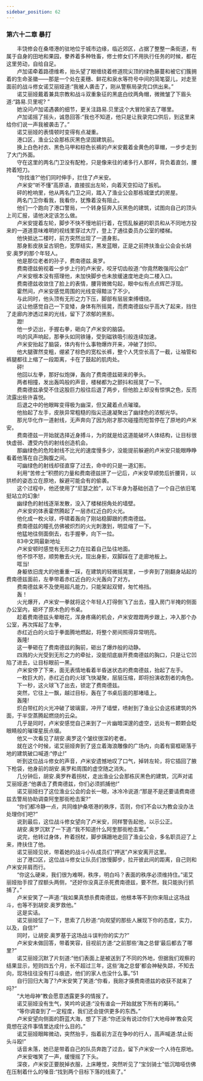 ```yaml
---
sidebar_position: 62
---
```

### 第六十二章 暴打  


　　丰饶修会在桑塔港的驻地位于城市边缘，临近郊区，占据了整整一条街道，有属于自身的田地和果园，豢养着多种牲畜，修士修女们不用执行任务的时候，都在这里劳动，自给自足。  
　　卢加诺牵着路德维希，抬头望了眼缠绕着修道院尖顶的绿色藤蔓和被它们簇拥着的生命圣徽——那是一个处在麦穗、鲜花和泉水等符号中间的简笔婴儿，对走至面前的战斗修女诺艾丽娅道:“我被人袭击了，刚从警察局录完口供出来。”  
　　诺艾丽娅戴着兼具宗教和战斗双重象征的黑底白纹两角帽，微微皱了下眉头道:“路易.贝里呢? ”  
　　她没问卢加诺遇袭的细节，更关注路易.贝里这个大冒险家去了哪里。  
　　卢加诺摇了摇头，诚恳回答:“我也不知道，他只是让我录完口供后，到这里来给你们说一声我被袭击了。”  
　　诺艾丽娅的表情顿时变得有点凝重。  
　　港口区，渔业公会那栋灰黑色坚固建筑前。  
　　换上白色衬衣、黑色马甲和棕色长裤的卢米安戴着金黄色的草帽，一步步走到了大门外面。  
　　守在这里的两名门卫没有配枪，只是像来往的诸多行人那样，背负着直剑，腰挎着短刀。  
　　“你找谁?”他们同时伸手，拦住了卢米安。  
　　卢米安“听不懂”高原语，直接拔出左轮，向着天空扣动了扳机。  
　　砰的枪响里，他从两名门卫之间，踏入了渔业公会那栋城堡式的房屋。  
　　两名门卫你看我，我看你，犹豫着没有阻止。  
　　他们一个跑向了港口警局，一个转身狂奔入灰黑色的建筑，试图向自己的顶头上司汇报，请他决定该怎么做。  
　　卢米安提着左轮，脚步不快不慢地前行着，在慌乱躲避的职员和从不同地方投来的一道道意味难明的视线里穿过大厅，登上了通往委员办公室的楼梯。  
　　他快抵达二楼时，前方突然出现了一道身影。  
　　那身影皮肤呈古铜色，宽厚结实，黑发蓝眼，正是之前搀扶渔业公会会长胡安.奥罗的那个年轻人。  
　　他是那位老者的孙子，费南德兹.奥罗。  
　　费南德兹俯视着一步步上行的卢米安，咬牙切齿般道:“你竟然敢强闯公会!”  
　　卢米安根本没有搭理他，未加快脚步也未放缓速度地走向二楼入口。  
　　费南德兹收敛住了脸上的表情，腰背微微勾起，眼中似有点点辉芒浮现。  
　　霍然间，卢米安感觉周围的光线变得黯淡了不少。  
　　与此同时，他头顶有无形之力下压，脚部有层层束缚缠绕。  
　　这让他感觉自己一下变矮，身体有所摇晃，而费南德兹似乎高大了起来，挡住了走廊内渗透过来的光线，留下了浓郁的黑影。  
　　蹬!  
　　他一步迈出，手握右拳，砸向了卢米安的脑袋。  
　　呜的风声响起，那拳头如同铁锤，受到磁铁吸引般连续加速。  
　　卢米安抬起了脑袋，体内有什么事物爆炸开来，冲破了封印。  
　　他大腿骤然变粗，绷紧了棕色的宽松长裤，整个人凭空长高了一截，让袖管和裤腿都往上缩了一段距离，卡在了鼓起的肌肉处。  
　　砰!  
　　他回以左拳，那好似炮弹，轰向了费南德兹砸来的拳头。  
　　两者相撞，发出轰鸣般的声音，楼梯都为之颤抖和摇晃了一下。  
　　费南德兹承受不住这股巨力般往后退了两步，但他脸上却没有惊惧之色，反而流露出些许喜悦。  
　　后退之中的他眼眸变得极为幽深，但又藏着点点璀璨。  
　　他抬起了左手，皮肤异常粗糙的指尖迅速凝聚出了幽绿色的浓郁光华。  
　　那光华化作一道射线，无声奔向了因为刚才那次碰撞而短暂停在了原地的卢米安。  
　　费南德兹一开始就选择近身搏斗，为的就是给这道能破坏人体结构，让目标很快虚弱、遭受内伤的射线创造机会。  
　　那幽绿色的危险射线不比光的速度慢多少，没能提前躲避的卢米安只能眼睁睁看着他落在自己胸腹之间。  
　　可幽绿色的射线却径直穿了过去，命中的只是一道幻影。  
　　利用“苦修士”积攒的力量和费南德兹拼了一记后，卢米安早顺势后折腰背，以拱桥的姿态立在原地，躲避可能会有的偷袭。  
　　这个过程中，他还使用了“尼瑟之脸”，以下半身为基础创造了一个自己依旧笔挺站立的幻象!  
　　幽绿色的射线逐渐发散，没入了楼梯拐角处的墙壁。  
　　卢米安的体表霍然腾起了一层赤红近白的火光。  
　　他化成一枚火球，呼啸着轰向了刚站稳脚跟的费南德兹。  
　　费南德兹的瞳孔仿佛被炽烈的火光刺激到，明显缩了一下。  
　　他猛地往侧面倒去，右手握拳，向下一拉。  
　　83中文网最新地址  
　　卢米安顿时感觉有无形之力在拉着自己坠往地面。  
　　他不惊不怒，顺势散去火光，现出身影，双脚踩在了走廊地板上。  
　　哐当!  
　　身躯依旧庞大的他重重一踩，在建筑的轻微摇晃里，一步奔到了刚翻身站起的费南德兹面前，左拳带着赤红近白的火光轰向了对方。  
　　费南德兹来不及使用超凡能力，只能架起双臂，匆忙格挡。  
　　轰！  
　　火光爆开，卢米安一拳就将这个年轻人打得倒飞了出去，撞入房门半掩的侧面办公室内，砸坏了原木色的书桌。  
　　趁着费南德兹头晕眼花，浑身疼痛的机会，卢米安蹬蹬两步跟上，冲入那个办公室，再次挥起了左拳，  
　　赤红近白的火焰于拳面腾地燃起，将整个房间照得异常明亮。  
　　轰隆!  
　　这一拳砸在了费南德兹的胸前，砸出了爆炸般的动静。  
　　四溅的火光受到无形之力的牵扯，没能彻底崩开费南德兹的胸口，只是让它凹陷了进去，让目标眼前一黑。  
　　卢米安停了下来，面无表情地看着半昏迷状态的费南德兹，抬起了左手。  
　　一枚巨大的，赤红近白的火球飞快凝聚，层层压缩，即将扮演收割者的角色。  
　　下一秒，这火球飞了出去，锁定了费南德兹。  
　　突然，它往上一飘，越过目标，轰在了书桌后面的那堵墙上。  
　　轰隆!  
　　炽白带红的火光冲破了玻璃窗，冲开了墙壁，喷射到了渔业公会这栋建筑的外面，于半空蒸腾起燃烧的云朵。  
　　几乎是同时，卢米安感觉自己来到了一片幽暗深邃的虚空，远处有一颗颗会眨眼睛般的璀璨星辰点缀。  
　　他又一次看见了胡安.奥罗这个皱纹很深的老者。  
　　就在这个时候，诺艾丽娅奔到了竖立着海浪雕像的广场内，向着有窗框砸落于地的建筑破口喊道:“停止!”  
　　听到这位战斗修女的声音，卢米安遗憾地叹了口气，掉转左轮，将它插回了腋下枪袋，他身前的胡安.奥罗和周围的虚空随之消失。  
　　几分钟后，胡安.奥罗杵着拐杖，走出渔业公会那栋灰黑色的建筑，沉声对诺艾丽娅道:“他袭击了费南德兹，你们必须抓捕他!”  
　　诺艾丽娅扫了这位渔业公会的会长一眼，冰冷冷说道:“那是不是还要请费南德兹去警局协助调查阿奎那街枪击案?“  
　　“你们都冷静一点，共同维护桑塔港的秩序，否则，你们不会以为教会没办法处理你们吧?”  
　　说到最后，这位战斗修女望向了卢米安，同样警告起他，以示公正。  
　　胡安.奥罗沉默了一下道:“我不知道什么阿奎那街枪击案。”  
　　说完，他转过身体，杵着拐杖，脚步蹒跚地走回了渔业公会，多名职员迎了上来，搀扶住了他。  
　　诺艾丽娅见状，带着她的战斗小队成员们“押送”卢米安离开这里。  
　　出了港口区，这位战斗修女让队员们放慢脚步，拉开彼此间的距离，自己则和卢米安并肩而行。  
　　“你这么硬来，我们很为难啊，秩序，明白吗？表面的秩序必须维持住。”诺艾丽娅抬手捏了捏额头两侧，“还好你没真正杀死费南德兹，要不然，我只能执行抓捕了。”  
　　卢米安笑了一声道:“我如果真想杀费南德兹，他根本等不到你来阻止这场战斗，也等不到胡安.奥罗救他。”  
　　这是实话。  
　　诺艾丽娅怔了一下，思索了几秒道:“向观望的那些人展现下你的态度，实力，以及，自信?”  
　　同时，让胡安.奥罗基于这场战斗误判你的实力?”  
　　卢米安未做回答，带着笑容，目视前方道:“之前那些‘海之总督’最后都去了哪里?”  
　　诺艾丽娅沉默了片刻道:“他们表面上是被送到了不同的外地，但据我们观察的结果显示，短则四五个月，长不超过三年，这些‘海之总督’都会神秘失踪，不知去向，现场往往没有打斗痕迹，他们的家人也没什么事。”51  
　　自行回归大海了?卢米安笑了笑道:“你看，我刚才揍费南德兹的收获不就来了吗?“  
　　“大地母神”教会愿意透露更多的情报了。  
　　诺艾丽娅没有生气，笑吟吟说道:“没有谁会一开始就放下所有的筹码。”  
　　“等你调查到了一定程度，我们还会提供更多的东西。”  
　　卢米安望向侧面的蔚蓝大海，想了下道:“你还没有说过你们‘大地母神’教会究竟想在这件事情里达成什么目的。”  
　　诺艾丽娅眼眸微动，突然抬手，指着前方正在争吵的行人，高声喊道:禁止街头斗殴!”  
　　话音未落，她已是带着自己的队员奔跑了过去，留下卢米安一个人待在原地。  
　　卢米安嗤笑了一声，缓慢摇了下头。  
　　深夜，卢米安正要脱掉衣服，上床睡觉，突然听见了“宝剑骑士”低沉暗哑仿佛在压制着什么的嗓音:“找到两个目标下落的线索了。”  
